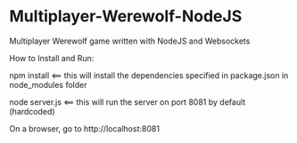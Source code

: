 # Multiplayer-Werewolf-NodeJS
Multiplayer Werewolf game written with NodeJS and Websockets

How to Install and Run:

npm install     <== this will install the dependencies specified in package.json in node_modules folder

node server.js  <== this will run the server on port 8081 by default (hardcoded)

On a browser, go to http://localhost:8081